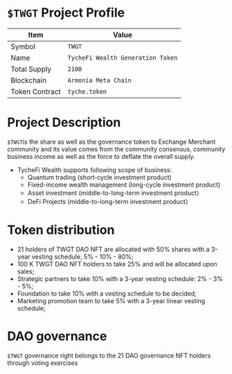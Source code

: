 # `$TWGT` Project Profile

|Item | Value|
|--|--|
| Symbol | `TWGT` |
| Name | `TycheFi Wealth Generation Token` |
| Total Supply | `2100` |
| Blockchain | `Armonia Meta Chain`|
| Token Contract | `tyche.token` |

# Project Description
`$TWGT`is the share as well as the governance token to Exchange Merchant community and its value comes from the community consensus, community business income as well as the force to deflate the overall supply.

* TycheFi Wealth supports following scope of business:
  - Quantum trading (short-cycle investment product)
  - Fixed-income wealth management (long-cycle investment product)
  - Asset investment (middle-to-long-term investment product）
  - DeFi Projects (middle-to-long-term investment product）
  
# Token distribution

* 21 holders of TWGT DAO NFT are allocated with 50% shares with a 3-year vesting schedule, 5% - 10% - 80%;
* 100 K TWGT DAO NFT holders to take 25% and will be allocated upon sales;
* Strategic partners to take 10% with a 3-year vesting schedule: 2% - 3% - 5%;
* Foundation to take 10% with a vesting schedule to be decided;
* Marketing promotion team to take 5% with a 3-year linear vesting schedule;
  
# DAO governance

`$TWGT` governance right belongs to the 21 DAO governance NFT holders through voting exercises